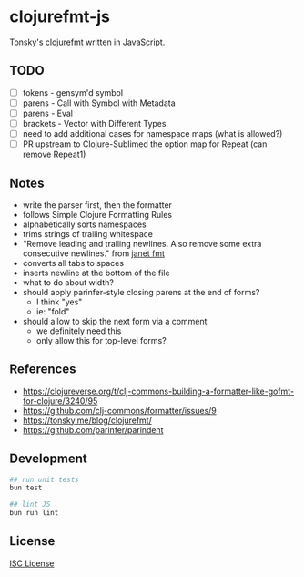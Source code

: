 # clojurefmt-js

Tonsky's [clojurefmt](https://tonsky.me/blog/clojurefmt/) written in JavaScript.

## TODO

- [ ] tokens - gensym'd symbol
- [ ] parens - Call with Symbol with Metadata
- [ ] parens - Eval
- [ ] brackets - Vector with Different Types
- [ ] need to add additional cases for namespace maps (what is allowed?)
- [ ] PR upstream to Clojure-Sublimed the option map for Repeat (can remove Repeat1)

## Notes

- write the parser first, then the formatter
- follows Simple Clojure Formatting Rules
- alphabetically sorts namespaces
- trims strings of trailing whitespace
- "Remove leading and trailing newlines. Also remove some extra consecutive newlines." from [janet fmt]
- converts all tabs to spaces
- inserts newline at the bottom of the file
- what to do about width?
- should apply parinfer-style closing parens at the end of forms?
  - I think "yes"
  - ie: "fold"
- should allow to skip the next form via a comment
  - we definitely need this
  - only allow this for top-level forms?

[janet fmt]:https://raw.githubusercontent.com/janet-lang/spork/master/spork/fmt.janet

## References

- https://clojureverse.org/t/clj-commons-building-a-formatter-like-gofmt-for-clojure/3240/95
- https://github.com/clj-commons/formatter/issues/9
- https://tonsky.me/blog/clojurefmt/
- https://github.com/parinfer/parindent

## Development

```sh
## run unit tests
bun test

## lint JS
bun run lint
```

## License

[ISC License](LICENSE.md)
